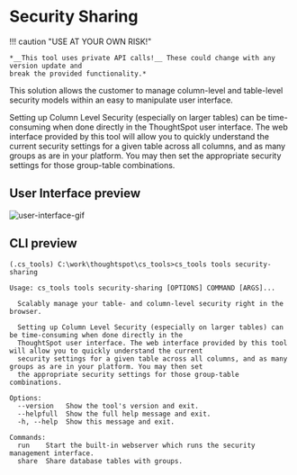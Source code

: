 # Security Sharing

!!! caution "USE AT YOUR OWN RISK!"

    *__This tool uses private API calls!__ These could change with any version update and
    break the provided functionality.*

This solution allows the customer to manage column-level and table-level security models
within an easy to manipulate user interface.

Setting up Column Level Security (especially on larger tables) can be time-consuming
when done directly in the ThoughtSpot user interface. The web interface provided by this
tool will allow you to quickly understand the current security settings for a given
table across all columns, and as many groups as are in your platform. You may then set
the appropriate security settings for those group-table combinations.

## User Interface preview

![user-interface-gif](./application.gif)

## CLI preview

```console
(.cs_tools) C:\work\thoughtspot\cs_tools>cs_tools tools security-sharing

Usage: cs_tools tools security-sharing [OPTIONS] COMMAND [ARGS]...

  Scalably manage your table- and column-level security right in the browser.

  Setting up Column Level Security (especially on larger tables) can be time-consuming when done directly in the
  ThoughtSpot user interface. The web interface provided by this tool will allow you to quickly understand the current
  security settings for a given table across all columns, and as many groups as are in your platform. You may then set
  the appropriate security settings for those group-table combinations.

Options:
  --version   Show the tool's version and exit.
  --helpfull  Show the full help message and exit.
  -h, --help  Show this message and exit.

Commands:
  run    Start the built-in webserver which runs the security management interface.
  share  Share database tables with groups.
```
